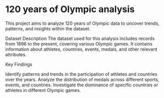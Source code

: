 # 120 years of Olympic analysis

This project aims to analyze 120 years of Olympic data to uncover trends, patterns, and insights within the dataset.

Dataset Description
The dataset used for this analysis includes records from 1896 to the present, covering various Olympic games. It contains information about athletes, countries, events, medals, and other relevant attributes.

Key Findings

Identify patterns and trends in the participation of athletes and countries over the years.
Analyze the distribution of medals across different sports, events, and countries.
Investigate the dominance of specific countries or athletes in different Olympic games.
